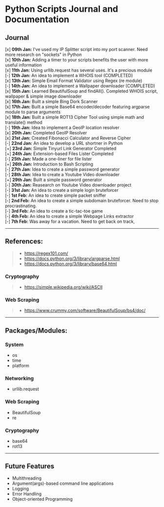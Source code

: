 # Python Scripts Journal and Documentation <br>

## Journal
[x] **09th Jan:** I've used my IP Splitter script into my port scanner. Need more research on "sockets" in Python <br>
[x] **10th Jan:** Adding a timer to your scripts benefits the user with more useful information <br>
[x] **11th Jan:** Using urllib.request has several uses. It's a precious module <br>
[-] **12th Jan:** An idea to implement a WHOIS tool (COMPLETED) <br>
[x] **13th Jan:** Simple Email Format Validator using Regex (re module) <br>
[-] **14th Jan:** An idea to implement a Wallpaper downloader (COMPLETED) <br>
[x] **15th Jan:** Learned BeautifulSoup and findAll(). Completed WHOIS script, wallpaper & simple image downloader<br>
[x] **16th Jan:** Built a simple Bing Dork Scanner <br>
[x] **17th Jan:** Built a simple Base64 encoder/decoder featuring argparse module to parse arguments <br>
[x] **18th Jan:** Built a simple ROT13 Cipher Tool using simple math and translate() method <br>
[-] **19th Jan:** Idea to implement a GeoIP location resolver <br>
[x] **20th Jan:** Completed GeoIP Resolver<br>
[x] **21st Jan:** Created Fibonacci Calculator and Reverse Cipher<br>
[-] **22nd Jan:** An idea to develop a URL shortner in Python<br>
[+] **23rd Jan:** Simple Tinyurl Link Generator Completed<br>
[+] **24th Jan:** Extension-based Files Lister Completed<br>
[-] **25th Jan:** Made a one-liner for file lister<br>
[+] **26th Jan:** Introduction to Bash Scripting<br>
[-] **27th Jan:** Idea to create a simple password generator<br>
[-] **28th Jan:** Idea to create a Youtube Video downloader<br>
[+] **29th Jan:** Built a simple password generator<br>
[-] **30th Jan:** Reasearch on Youtube Video downloader project<br>
[-] **31st Jan:** An idea to create a simple login bruteforcer<br>
[-] **1st Feb:** An idea to create simple packet sniffer<br>
[-] **2nd Feb:** An idea to create a simple subdomain bruteforcer. Need to stop procrastinating.<br>
[-] **3rd Feb:** An idea to create a tic-tac-toe game <br>
[-] **4th Feb:** An idea to create a simple Webpage Links extractor<br>
[-] **7th Feb:** Was away for a vacation. Need to get back on track, <br>
___
## References: 
> - https://regex101.com/
> - https://docs.python.org/3/library/argparse.html
> - https://docs.python.org/3/library/base64.html

### Cryptography
> - https://simple.wikipedia.org/wiki/ASCII

### Web Scraping
> - https://www.crummy.com/software/BeautifulSoup/bs4/doc/

___

## Packages/Modules: 
### System
- os
- time
- platform

### Networking
- urllib.request

### Web Scraping
- BeautifulSoup
- re

### Cryptography
- base64
- rot13

___
## Future Features
- Multithreading
- Argument(args)-based command line applications
- Logging
- Error Handling
- Object-oriented Programming
